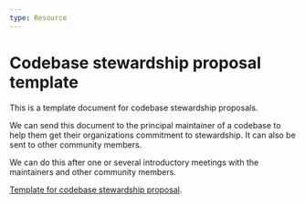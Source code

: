 ```yaml
---
type: Resource
---
```


# Codebase stewardship proposal template

This is a template document for codebase stewardship proposals. 

We can send this document to the principal maintainer of a codebase to help them get their organizations commitment to stewardship. It can also be sent to other community members. 

We can do this after one or several introductory meetings with the maintainers and other community members.

[Template for codebase stewardship proposal](https://docs.google.com/document/d/1YzmfYm1G7jBfqyh5HMrkr1XM2jQMtz7P-mXoTk5m4BQ/edit).
